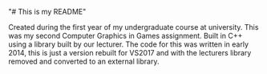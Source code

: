"# This is my README"

Created during the first year of my undergraduate course at university. This was my second Computer Graphics in Games assignment. Built in C++ using a library built by our lecturer. The code for this was written in early 2014, this is just a version rebuilt for VS2017 and with the lecturers library removed and converted to an external library.

